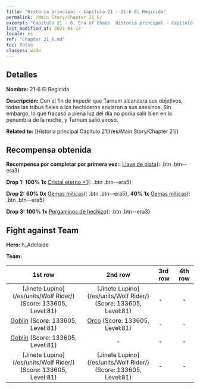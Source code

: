 ```yaml
---
title: "Historia principal - Capítulo 21 - 21-6 El Regicida"
permalink: /Main Story/Chapter 21_6/
excerpt: "Capítulo 21 - 6. Era of Chaos  Historia principal - Capítulo 21_6. 21-6 El Regicida"
last_modified_at: 2021-04-14
locale: es
ref: "Chapter 21_6.md"
toc: false
classes: wide
---
```


## Detalles

 **Nombre:** 21-6 El Regicida

 **Descripción:** Con el fin de impedir que Tarnum alcanzara sus objetivos, todas las tribus fieles a los hechiceros enviaron a sus asesinos. Sin embargo, lo que fracasó a plena luz del día no podía salir bien en la penumbra de la noche, y Tarnum salió airoso.

 **Related to:** [Historia principal Capítulo 21](/es/Main Story/Chapter 21/)

## Recompensa obtenida

 **Recompensa por completar por primera vez::** [Llave de plata](/es/Items/con_693/){: .btn .btn--era3}

 **Drop 1:** **100% 1x** [Cristal eterno +1](/es/Items/mat_73/){: .btn .btn--era5}

 **Drop 2:** **60% 0x** [Gemas míticas](/es/Items/mat_65/){: .btn .btn--era5}, **40% 1x** [Gemas míticas](/es/Items/mat_65/){: .btn .btn--era5}

 **Drop 3:** **100% 1x** [Pergaminos de hechizo](/es/Items/con_694/){: .btn .btn--era3}


## Fight against Team
 **Hero:** h_Adelaide

 **Team:**


  | 1st row | 2nd row | 3rd row | 4th row |
  |:----:|:----:|:----|:----:|
  | [Jinete Lupino](/es/units/Wolf Rider/) (Score: 133605, Level:81)  | [Jinete Lupino](/es/units/Wolf Rider/) (Score: 133605, Level:81)  | - | - |
  | [Goblin](/es/units/Goblin/) (Score: 133605, Level:81)  | [Orco](/es/units/Orc/) (Score: 133605, Level:81)  | - | - |
  | [Goblin](/es/units/Goblin/) (Score: 133605, Level:81)  | - | - | - |
  | [Jinete Lupino](/es/units/Wolf Rider/) (Score: 133605, Level:81)  | [Jinete Lupino](/es/units/Wolf Rider/) (Score: 133605, Level:81)  | - | - |


